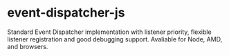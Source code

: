 # event-dispatcher-js
Standard Event Dispatcher implementation with listener priority, flexible listener registration and good debugging support. Avaliable for Node, AMD, and browsers.
